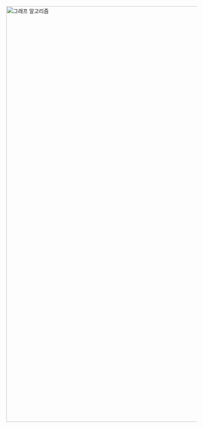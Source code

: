<img width="1102" alt="그래프 알고리즘" src="https://github.com/conf312/alg-baek/assets/13326651/b3c6fb7e-1982-4943-9e5a-f245d4b3179b">
